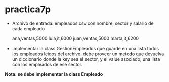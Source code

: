 # practica7p

* Archivo de entrada: empleados.csv con nombre, sector y salario de cada empleado

	ana,ventas,5000
	luia,it,6000 
	juan,ventas,5000 
	marta,it,6200 
	
* Implementar la class GestionEmpleados que guarde en una lista todos los empleados leidos del archivo. debe proveer un metodo que devuelva un diccionario donde la key sea el sector, y el value asociado, una lista con los empleados de ese sector.

**Nota: se debe implementar la class Empleado**

